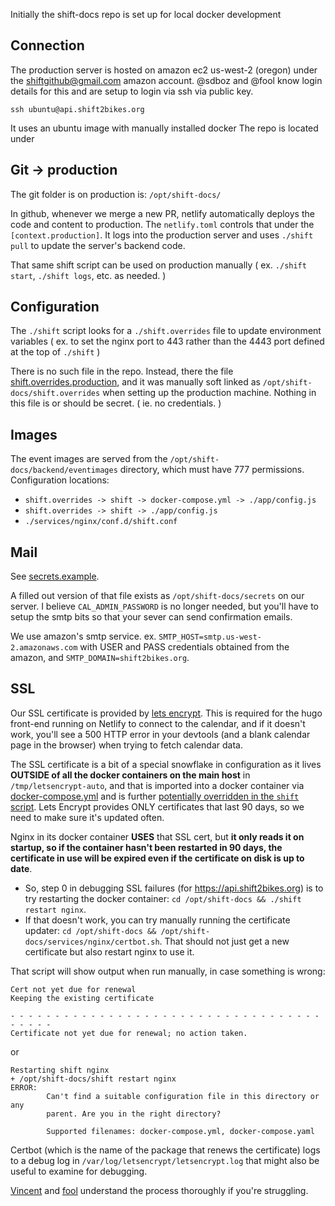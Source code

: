 Initially the shift-docs repo is set up for local docker development

## Connection

The production server is hosted on amazon ec2 us-west-2 (oregon) under the shiftgithub@gmail.com amazon account.  @sdboz and @fool know login details for this and are setup to login via ssh via public key.

`ssh ubuntu@api.shift2bikes.org`

It uses an ubuntu image with manually installed docker
The repo is located under

## Git -> production

The git folder is on production is: `/opt/shift-docs/`

In github, whenever we merge a new PR, netlify automatically deploys the code and content to production. The `netlify.toml` controls that under the `[context.production]`. It logs into the production server and uses `./shift pull` to update the server's backend code.

That same shift script can be used on production manually ( ex. `./shift start`, `./shift logs`, etc. as needed. )

## Configuration

The `./shift` script looks for a  `./shift.overrides` file to update environment variables ( ex. to set the nginx port to 443 rather than the 4443 port defined at the top of `./shift` ) 

There is no such file in the repo. Instead, there the file [shift.overrides.production](https://github.com/shift-org/shift-docs/blob/hosting-docs/shift.overrides.production), and it was manually soft linked as  `/opt/shift-docs/shift.overrides` when setting up the production machine. Nothing in this file is or should be secret. ( ie. no credentials. )

## Images

The event images are served from the `/opt/shift-docs/backend/eventimages` directory, which must have 777 permissions.
Configuration locations:
* `shift.overrides -> shift -> docker-compose.yml -> ./app/config.js`
* `shift.overrides -> shift -> ./app/config.js`
* `./services/nginx/conf.d/shift.conf`

## Mail
See  [secrets.example](https://github.com/shift-org/shift-docs/blob/main/secrets.example). 

A filled out version of that file exists as `/opt/shift-docs/secrets` on our server. I believe `CAL_ADMIN_PASSWORD` is no longer needed, but you'll have to setup the smtp bits so that your sever can send confirmation emails. 

We use amazon's smtp service. ex. `SMTP_HOST=smtp.us-west-2.amazonaws.com` with USER and PASS credentials obtained from the amazon, and `SMTP_DOMAIN=shift2bikes.org`.

## SSL
Our SSL certificate is provided by [lets encrypt](https://letsencrypt.org).  This is required for the hugo front-end running on Netlify to connect to the calendar, and if it doesn't work, you'll see a 500 HTTP error in your devtools (and a blank calendar page in the browser) when trying to fetch calendar data.

The SSL certificate is a bit of a special snowflake in configuration as it lives **OUTSIDE of all the docker containers on the main host** in `/tmp/letsencrypt-auto`, and that is imported into a docker container via [docker-compose.yml](https://github.com/Shift2Bikes/shift-docs/blob/master/docker-compose.yml#L17) and is further [potentially overridden in the `shift` script](https://github.com/Shift2Bikes/shift-docs/blob/master/shift#L14).  Lets Encrypt provides ONLY certificates that last 90 days, so we need to make sure it's updated often. 

Nginx in its docker container **USES** that SSL cert, but **it only reads it on startup, so if the container hasn't been restarted in 90 days, the certificate in use will be expired even if the certificate on disk is up to date**.  

- So, step 0 in debugging SSL failures (for https://api.shift2bikes.org) is to try restarting the docker container:  `cd /opt/shift-docs && ./shift restart nginx`.  
- If that doesn't work, you can try manually running the certificate updater:  `cd /opt/shift-docs && /opt/shift-docs/services/nginx/certbot.sh`.  That should not just get a new certificate but also restart nginx to use it.

That script will show output when run manually, in case something is wrong:

```
Cert not yet due for renewal
Keeping the existing certificate

- - - - - - - - - - - - - - - - - - - - - - - - - - - - - - - - - - - - - - - -
Certificate not yet due for renewal; no action taken.
```

or

```
Restarting shift nginx
+ /opt/shift-docs/shift restart nginx
ERROR:
        Can't find a suitable configuration file in this directory or any
        parent. Are you in the right directory?

        Supported filenames: docker-compose.yml, docker-compose.yaml
```

Certbot (which is the name of the package that renews the certificate) logs to a debug log in `/var/log/letsencrypt/letsencrypt.log` that might also be useful to examine for debugging.  

[Vincent](https://github.com/sdboz) and [fool](https://github.com/fool) understand the process thoroughly if you're struggling.
